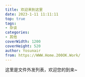 ```yaml
---
title: 欢迎来到这里
date: 2023-1-11 11:11:11
top: true
tags:
- 杂谈
categories:
- 其他
coverWidth: 1200
coverHeight: 520
author: Yosunair
from: https://WWW.Home.200OK.Work/
---
```



这里是文件外发列表，欢迎您的到来~   